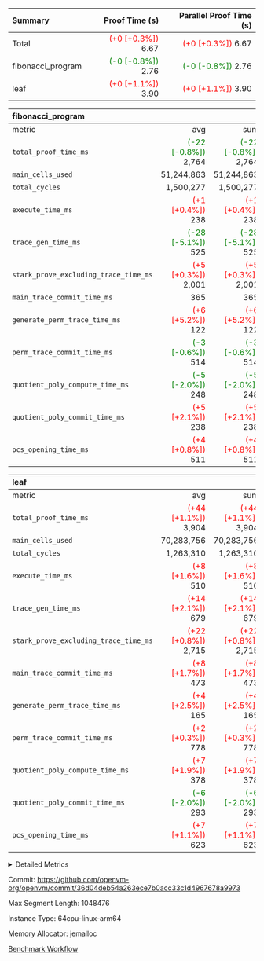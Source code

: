 | Summary | Proof Time (s) | Parallel Proof Time (s) |
|:---|---:|---:|
| Total | <span style='color: red'>(+0 [+0.3%])</span> 6.67 | <span style='color: red'>(+0 [+0.3%])</span> 6.67 |
| fibonacci_program | <span style='color: green'>(-0 [-0.8%])</span> 2.76 | <span style='color: green'>(-0 [-0.8%])</span> 2.76 |
| leaf | <span style='color: red'>(+0 [+1.1%])</span> 3.90 | <span style='color: red'>(+0 [+1.1%])</span> 3.90 |


| fibonacci_program |||||
|:---|---:|---:|---:|---:|
|metric|avg|sum|max|min|
| `total_proof_time_ms ` | <span style='color: green'>(-22 [-0.8%])</span> 2,764 | <span style='color: green'>(-22 [-0.8%])</span> 2,764 | <span style='color: green'>(-22 [-0.8%])</span> 2,764 | <span style='color: green'>(-22 [-0.8%])</span> 2,764 |
| `main_cells_used     ` |  51,244,863 |  51,244,863 |  51,244,863 |  51,244,863 |
| `total_cycles        ` |  1,500,277 |  1,500,277 |  1,500,277 |  1,500,277 |
| `execute_time_ms     ` | <span style='color: red'>(+1 [+0.4%])</span> 238 | <span style='color: red'>(+1 [+0.4%])</span> 238 | <span style='color: red'>(+1 [+0.4%])</span> 238 | <span style='color: red'>(+1 [+0.4%])</span> 238 |
| `trace_gen_time_ms   ` | <span style='color: green'>(-28 [-5.1%])</span> 525 | <span style='color: green'>(-28 [-5.1%])</span> 525 | <span style='color: green'>(-28 [-5.1%])</span> 525 | <span style='color: green'>(-28 [-5.1%])</span> 525 |
| `stark_prove_excluding_trace_time_ms` | <span style='color: red'>(+5 [+0.3%])</span> 2,001 | <span style='color: red'>(+5 [+0.3%])</span> 2,001 | <span style='color: red'>(+5 [+0.3%])</span> 2,001 | <span style='color: red'>(+5 [+0.3%])</span> 2,001 |
| `main_trace_commit_time_ms` |  365 |  365 |  365 |  365 |
| `generate_perm_trace_time_ms` | <span style='color: red'>(+6 [+5.2%])</span> 122 | <span style='color: red'>(+6 [+5.2%])</span> 122 | <span style='color: red'>(+6 [+5.2%])</span> 122 | <span style='color: red'>(+6 [+5.2%])</span> 122 |
| `perm_trace_commit_time_ms` | <span style='color: green'>(-3 [-0.6%])</span> 514 | <span style='color: green'>(-3 [-0.6%])</span> 514 | <span style='color: green'>(-3 [-0.6%])</span> 514 | <span style='color: green'>(-3 [-0.6%])</span> 514 |
| `quotient_poly_compute_time_ms` | <span style='color: green'>(-5 [-2.0%])</span> 248 | <span style='color: green'>(-5 [-2.0%])</span> 248 | <span style='color: green'>(-5 [-2.0%])</span> 248 | <span style='color: green'>(-5 [-2.0%])</span> 248 |
| `quotient_poly_commit_time_ms` | <span style='color: red'>(+5 [+2.1%])</span> 238 | <span style='color: red'>(+5 [+2.1%])</span> 238 | <span style='color: red'>(+5 [+2.1%])</span> 238 | <span style='color: red'>(+5 [+2.1%])</span> 238 |
| `pcs_opening_time_ms ` | <span style='color: red'>(+4 [+0.8%])</span> 511 | <span style='color: red'>(+4 [+0.8%])</span> 511 | <span style='color: red'>(+4 [+0.8%])</span> 511 | <span style='color: red'>(+4 [+0.8%])</span> 511 |

| leaf |||||
|:---|---:|---:|---:|---:|
|metric|avg|sum|max|min|
| `total_proof_time_ms ` | <span style='color: red'>(+44 [+1.1%])</span> 3,904 | <span style='color: red'>(+44 [+1.1%])</span> 3,904 | <span style='color: red'>(+44 [+1.1%])</span> 3,904 | <span style='color: red'>(+44 [+1.1%])</span> 3,904 |
| `main_cells_used     ` |  70,283,756 |  70,283,756 |  70,283,756 |  70,283,756 |
| `total_cycles        ` |  1,263,310 |  1,263,310 |  1,263,310 |  1,263,310 |
| `execute_time_ms     ` | <span style='color: red'>(+8 [+1.6%])</span> 510 | <span style='color: red'>(+8 [+1.6%])</span> 510 | <span style='color: red'>(+8 [+1.6%])</span> 510 | <span style='color: red'>(+8 [+1.6%])</span> 510 |
| `trace_gen_time_ms   ` | <span style='color: red'>(+14 [+2.1%])</span> 679 | <span style='color: red'>(+14 [+2.1%])</span> 679 | <span style='color: red'>(+14 [+2.1%])</span> 679 | <span style='color: red'>(+14 [+2.1%])</span> 679 |
| `stark_prove_excluding_trace_time_ms` | <span style='color: red'>(+22 [+0.8%])</span> 2,715 | <span style='color: red'>(+22 [+0.8%])</span> 2,715 | <span style='color: red'>(+22 [+0.8%])</span> 2,715 | <span style='color: red'>(+22 [+0.8%])</span> 2,715 |
| `main_trace_commit_time_ms` | <span style='color: red'>(+8 [+1.7%])</span> 473 | <span style='color: red'>(+8 [+1.7%])</span> 473 | <span style='color: red'>(+8 [+1.7%])</span> 473 | <span style='color: red'>(+8 [+1.7%])</span> 473 |
| `generate_perm_trace_time_ms` | <span style='color: red'>(+4 [+2.5%])</span> 165 | <span style='color: red'>(+4 [+2.5%])</span> 165 | <span style='color: red'>(+4 [+2.5%])</span> 165 | <span style='color: red'>(+4 [+2.5%])</span> 165 |
| `perm_trace_commit_time_ms` | <span style='color: red'>(+2 [+0.3%])</span> 778 | <span style='color: red'>(+2 [+0.3%])</span> 778 | <span style='color: red'>(+2 [+0.3%])</span> 778 | <span style='color: red'>(+2 [+0.3%])</span> 778 |
| `quotient_poly_compute_time_ms` | <span style='color: red'>(+7 [+1.9%])</span> 378 | <span style='color: red'>(+7 [+1.9%])</span> 378 | <span style='color: red'>(+7 [+1.9%])</span> 378 | <span style='color: red'>(+7 [+1.9%])</span> 378 |
| `quotient_poly_commit_time_ms` | <span style='color: green'>(-6 [-2.0%])</span> 293 | <span style='color: green'>(-6 [-2.0%])</span> 293 | <span style='color: green'>(-6 [-2.0%])</span> 293 | <span style='color: green'>(-6 [-2.0%])</span> 293 |
| `pcs_opening_time_ms ` | <span style='color: red'>(+7 [+1.1%])</span> 623 | <span style='color: red'>(+7 [+1.1%])</span> 623 | <span style='color: red'>(+7 [+1.1%])</span> 623 | <span style='color: red'>(+7 [+1.1%])</span> 623 |



<details>
<summary>Detailed Metrics</summary>

| group | num_segments | keygen_time_ms | commit_exe_time_ms |
| --- | --- | --- | --- |
| fibonacci_program | 1 | 258 | 5 | 

| group | air_name | quotient_deg | interactions | constraints |
| --- | --- | --- | --- | --- |
| fibonacci_program | AccessAdapterAir<16> | 2 | 5 | 12 | 
| fibonacci_program | AccessAdapterAir<2> | 2 | 5 | 12 | 
| fibonacci_program | AccessAdapterAir<32> | 2 | 5 | 12 | 
| fibonacci_program | AccessAdapterAir<4> | 2 | 5 | 12 | 
| fibonacci_program | AccessAdapterAir<8> | 2 | 5 | 12 | 
| fibonacci_program | BitwiseOperationLookupAir<8> | 2 | 2 | 4 | 
| fibonacci_program | MemoryMerkleAir<8> | 2 | 4 | 39 | 
| fibonacci_program | PersistentBoundaryAir<8> | 2 | 3 | 7 | 
| fibonacci_program | PhantomAir | 2 | 3 | 5 | 
| fibonacci_program | Poseidon2PeripheryAir<BabyBearParameters>, 1> | 2 | 1 | 286 | 
| fibonacci_program | ProgramAir | 1 | 1 | 4 | 
| fibonacci_program | RangeTupleCheckerAir<2> | 1 | 1 | 4 | 
| fibonacci_program | Rv32HintStoreAir | 2 | 18 | 28 | 
| fibonacci_program | VariableRangeCheckerAir | 1 | 1 | 4 | 
| fibonacci_program | VmAirWrapper<Rv32BaseAluAdapterAir, BaseAluCoreAir<4, 8> | 2 | 20 | 37 | 
| fibonacci_program | VmAirWrapper<Rv32BaseAluAdapterAir, LessThanCoreAir<4, 8> | 2 | 18 | 40 | 
| fibonacci_program | VmAirWrapper<Rv32BaseAluAdapterAir, ShiftCoreAir<4, 8> | 2 | 24 | 91 | 
| fibonacci_program | VmAirWrapper<Rv32BranchAdapterAir, BranchEqualCoreAir<4> | 2 | 11 | 20 | 
| fibonacci_program | VmAirWrapper<Rv32BranchAdapterAir, BranchLessThanCoreAir<4, 8> | 2 | 13 | 35 | 
| fibonacci_program | VmAirWrapper<Rv32CondRdWriteAdapterAir, Rv32JalLuiCoreAir> | 2 | 10 | 18 | 
| fibonacci_program | VmAirWrapper<Rv32JalrAdapterAir, Rv32JalrCoreAir> | 2 | 16 | 20 | 
| fibonacci_program | VmAirWrapper<Rv32LoadStoreAdapterAir, LoadSignExtendCoreAir<4, 8> | 2 | 18 | 33 | 
| fibonacci_program | VmAirWrapper<Rv32LoadStoreAdapterAir, LoadStoreCoreAir<4> | 2 | 17 | 40 | 
| fibonacci_program | VmAirWrapper<Rv32MultAdapterAir, DivRemCoreAir<4, 8> | 2 | 25 | 84 | 
| fibonacci_program | VmAirWrapper<Rv32MultAdapterAir, MulHCoreAir<4, 8> | 2 | 24 | 31 | 
| fibonacci_program | VmAirWrapper<Rv32MultAdapterAir, MultiplicationCoreAir<4, 8> | 2 | 19 | 19 | 
| fibonacci_program | VmAirWrapper<Rv32RdWriteAdapterAir, Rv32AuipcCoreAir> | 2 | 12 | 14 | 
| fibonacci_program | VmConnectorAir | 2 | 5 | 11 | 
| leaf | AccessAdapterAir<2> | 2 | 5 | 12 | 
| leaf | AccessAdapterAir<4> | 2 | 5 | 12 | 
| leaf | AccessAdapterAir<8> | 2 | 5 | 12 | 
| leaf | FriReducedOpeningAir | 2 | 39 | 71 | 
| leaf | JalRangeCheckAir | 2 | 9 | 14 | 
| leaf | NativePoseidon2Air<BabyBearParameters>, 1> | 2 | 136 | 572 | 
| leaf | PhantomAir | 2 | 3 | 5 | 
| leaf | ProgramAir | 1 | 1 | 4 | 
| leaf | VariableRangeCheckerAir | 1 | 1 | 4 | 
| leaf | VmAirWrapper<AluNativeAdapterAir, FieldArithmeticCoreAir> | 2 | 15 | 27 | 
| leaf | VmAirWrapper<BranchNativeAdapterAir, BranchEqualCoreAir<1> | 2 | 11 | 25 | 
| leaf | VmAirWrapper<NativeAdapterAir<2, 0>, PublicValuesCoreAir> | 2 | 11 | 30 | 
| leaf | VmAirWrapper<NativeLoadStoreAdapterAir<1>, NativeLoadStoreCoreAir<1> | 2 | 15 | 20 | 
| leaf | VmAirWrapper<NativeLoadStoreAdapterAir<4>, NativeLoadStoreCoreAir<4> | 2 | 15 | 20 | 
| leaf | VmAirWrapper<NativeVectorizedAdapterAir<4>, FieldExtensionCoreAir> | 2 | 15 | 27 | 
| leaf | VmConnectorAir | 2 | 5 | 11 | 
| leaf | VolatileBoundaryAir | 2 | 7 | 19 | 

| group | air_name | idx | rows | prep_cols | perm_cols | main_cols | cells |
| --- | --- | --- | --- | --- | --- | --- | --- |
| leaf | AccessAdapterAir<2> | 0 | 262,144 |  | 16 | 11 | 7,077,888 | 
| leaf | AccessAdapterAir<4> | 0 | 131,072 |  | 16 | 13 | 3,801,088 | 
| leaf | AccessAdapterAir<8> | 0 | 4,096 |  | 16 | 17 | 135,168 | 
| leaf | FriReducedOpeningAir | 0 | 524,288 |  | 84 | 27 | 58,195,968 | 
| leaf | JalRangeCheckAir | 0 | 65,536 |  | 28 | 12 | 2,621,440 | 
| leaf | NativePoseidon2Air<BabyBearParameters>, 1> | 0 | 65,536 |  | 312 | 398 | 46,530,560 | 
| leaf | PhantomAir | 0 | 32,768 |  | 12 | 6 | 589,824 | 
| leaf | ProgramAir | 0 | 131,072 |  | 8 | 10 | 2,359,296 | 
| leaf | VariableRangeCheckerAir | 0 | 262,144 | 2 | 8 | 1 | 2,359,296 | 
| leaf | VmAirWrapper<AluNativeAdapterAir, FieldArithmeticCoreAir> | 0 | 1,048,576 |  | 36 | 29 | 68,157,440 | 
| leaf | VmAirWrapper<BranchNativeAdapterAir, BranchEqualCoreAir<1> | 0 | 131,072 |  | 28 | 23 | 6,684,672 | 
| leaf | VmAirWrapper<NativeAdapterAir<2, 0>, PublicValuesCoreAir> | 0 | 64 |  | 28 | 27 | 3,520 | 
| leaf | VmAirWrapper<NativeLoadStoreAdapterAir<1>, NativeLoadStoreCoreAir<1> | 0 | 524,288 |  | 40 | 21 | 31,981,568 | 
| leaf | VmAirWrapper<NativeLoadStoreAdapterAir<4>, NativeLoadStoreCoreAir<4> | 0 | 131,072 |  | 40 | 27 | 8,781,824 | 
| leaf | VmAirWrapper<NativeVectorizedAdapterAir<4>, FieldExtensionCoreAir> | 0 | 131,072 |  | 36 | 38 | 9,699,328 | 
| leaf | VmConnectorAir | 0 | 2 | 1 | 16 | 5 | 42 | 
| leaf | VolatileBoundaryAir | 0 | 131,072 |  | 20 | 12 | 4,194,304 | 

| group | air_name | segment | rows | prep_cols | perm_cols | main_cols | cells |
| --- | --- | --- | --- | --- | --- | --- | --- |
| fibonacci_program | AccessAdapterAir<8> | 0 | 128 |  | 16 | 17 | 4,224 | 
| fibonacci_program | BitwiseOperationLookupAir<8> | 0 | 65,536 | 3 | 8 | 2 | 655,360 | 
| fibonacci_program | MemoryMerkleAir<8> | 0 | 512 |  | 16 | 32 | 24,576 | 
| fibonacci_program | PersistentBoundaryAir<8> | 0 | 128 |  | 12 | 20 | 4,096 | 
| fibonacci_program | PhantomAir | 0 | 1 |  | 12 | 6 | 18 | 
| fibonacci_program | Poseidon2PeripheryAir<BabyBearParameters>, 1> | 0 | 256 |  | 8 | 300 | 78,848 | 
| fibonacci_program | ProgramAir | 0 | 8,192 |  | 8 | 10 | 147,456 | 
| fibonacci_program | RangeTupleCheckerAir<2> | 0 | 524,288 | 2 | 8 | 1 | 4,718,592 | 
| fibonacci_program | Rv32HintStoreAir | 0 | 4 |  | 44 | 32 | 304 | 
| fibonacci_program | VariableRangeCheckerAir | 0 | 262,144 | 2 | 8 | 1 | 2,359,296 | 
| fibonacci_program | VmAirWrapper<Rv32BaseAluAdapterAir, BaseAluCoreAir<4, 8> | 0 | 1,048,576 |  | 52 | 36 | 92,274,688 | 
| fibonacci_program | VmAirWrapper<Rv32BaseAluAdapterAir, LessThanCoreAir<4, 8> | 0 | 524,288 |  | 40 | 37 | 40,370,176 | 
| fibonacci_program | VmAirWrapper<Rv32BranchAdapterAir, BranchEqualCoreAir<4> | 0 | 262,144 |  | 28 | 26 | 14,155,776 | 
| fibonacci_program | VmAirWrapper<Rv32BranchAdapterAir, BranchLessThanCoreAir<4, 8> | 0 | 8 |  | 32 | 32 | 512 | 
| fibonacci_program | VmAirWrapper<Rv32CondRdWriteAdapterAir, Rv32JalLuiCoreAir> | 0 | 131,072 |  | 28 | 18 | 6,029,312 | 
| fibonacci_program | VmAirWrapper<Rv32JalrAdapterAir, Rv32JalrCoreAir> | 0 | 32 |  | 36 | 28 | 2,048 | 
| fibonacci_program | VmAirWrapper<Rv32LoadStoreAdapterAir, LoadStoreCoreAir<4> | 0 | 128 |  | 52 | 41 | 11,904 | 
| fibonacci_program | VmAirWrapper<Rv32RdWriteAdapterAir, Rv32AuipcCoreAir> | 0 | 16 |  | 28 | 20 | 768 | 
| fibonacci_program | VmConnectorAir | 0 | 2 | 1 | 16 | 5 | 42 | 

| group | idx | trace_gen_time_ms | total_proof_time_ms | total_cycles | total_cells | stark_prove_excluding_trace_time_ms | quotient_poly_compute_time_ms | quotient_poly_commit_time_ms | perm_trace_commit_time_ms | pcs_opening_time_ms | main_trace_commit_time_ms | main_cells_used | generate_perm_trace_time_ms | execute_time_ms |
| --- | --- | --- | --- | --- | --- | --- | --- | --- | --- | --- | --- | --- | --- | --- |
| leaf | 0 | 679 | 3,904 | 1,263,310 | 253,173,226 | 2,715 | 378 | 293 | 778 | 623 | 473 | 70,283,756 | 165 | 510 | 

| group | idx | trace_height_constraint | weighted_sum | threshold |
| --- | --- | --- | --- | --- |
| leaf | 0 | 0 | 5,439,620 | 2,013,265,921 | 
| leaf | 0 | 1 | 26,751,232 | 2,013,265,921 | 
| leaf | 0 | 2 | 2,719,810 | 2,013,265,921 | 
| leaf | 0 | 3 | 26,878,212 | 2,013,265,921 | 
| leaf | 0 | 4 | 131,072 | 2,013,265,921 | 
| leaf | 0 | 5 | 62,313,162 | 2,013,265,921 | 

| group | segment | trace_gen_time_ms | total_proof_time_ms | total_cycles | total_cells | stark_prove_excluding_trace_time_ms | quotient_poly_compute_time_ms | quotient_poly_commit_time_ms | perm_trace_commit_time_ms | pcs_opening_time_ms | main_trace_commit_time_ms | main_cells_used | generate_perm_trace_time_ms | execute_time_ms |
| --- | --- | --- | --- | --- | --- | --- | --- | --- | --- | --- | --- | --- | --- | --- |
| fibonacci_program | 0 | 525 | 2,764 | 1,500,277 | 160,837,996 | 2,001 | 248 | 238 | 514 | 511 | 365 | 51,244,863 | 122 | 238 | 

| group | segment | trace_height_constraint | weighted_sum | threshold |
| --- | --- | --- | --- | --- |
| fibonacci_program | 0 | 0 | 3,932,542 | 2,013,265,921 | 
| fibonacci_program | 0 | 1 | 10,749,400 | 2,013,265,921 | 
| fibonacci_program | 0 | 2 | 1,966,271 | 2,013,265,921 | 
| fibonacci_program | 0 | 3 | 10,749,532 | 2,013,265,921 | 
| fibonacci_program | 0 | 4 | 1,664 | 2,013,265,921 | 
| fibonacci_program | 0 | 5 | 640 | 2,013,265,921 | 
| fibonacci_program | 0 | 6 | 7,209,100 | 2,013,265,921 | 
| fibonacci_program | 0 | 7 |  | 2,013,265,921 | 
| fibonacci_program | 0 | 8 | 35,535,101 | 2,013,265,921 | 

</details>


Commit: https://github.com/openvm-org/openvm/commit/36d04deb54a263ece7b0acc33c1d4967678a9973

Max Segment Length: 1048476

Instance Type: 64cpu-linux-arm64

Memory Allocator: jemalloc

[Benchmark Workflow](https://github.com/openvm-org/openvm/actions/runs/14136800286)
